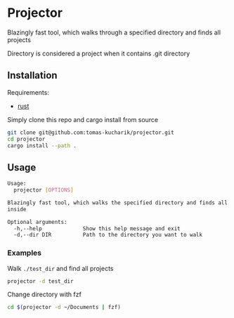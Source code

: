 # Projector

Blazingly fast tool, which walks through a specified directory and finds all projects

Directory is considered a project when it contains .git directory

## Installation
Requirements:
- [rust](https://www.rust-lang.org/tools/install)

Simply clone this repo and cargo install from source
```bash
git clone git@github.com:tomas-kucharik/projector.git
cd projector
cargo install --path .
```

## Usage

```bash
Usage:
  projector [OPTIONS]

Blazingly fast tool, which walks the specified directory and finds all projects
inside

Optional arguments:
  -h,--help             Show this help message and exit
  -d,--dir DIR          Path to the directory you want to walk
```

### Examples

Walk `./test_dir` and find all projects
```bash
projector -d test_dir
```

Change directory with fzf
```bash
cd $(projector -d ~/Documents | fzf)
```
